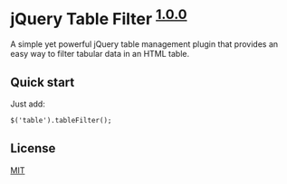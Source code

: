 # jQuery Table Filter <sup>[1.0.0](https://github.com/alexanevsky/table-filter/blob/master/CHANGELOG.md)</sup>

A simple yet powerful jQuery table management plugin that provides an easy way to filter tabular data in an HTML table.

## Quick start

Just add:
```html
$('table').tableFilter();
```


## License

[MIT](https://github.com/Dimox/jQueryFormStyler/blob/master/LICENSE.md)